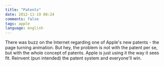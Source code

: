 ```yaml
---
title: "Patents"
date: 2012-11-19 08:24
comments: false
tags: apple
language: english
---
```


There was buzz on the Internet regarding one of Apple's new patents - the page turning animation. But hey, the problem is not with the patent per se, but with the whole concept of patents. Apple is just using it the way it sees fit. Reinvent (pun intended) the patent system and everyone'll win.
